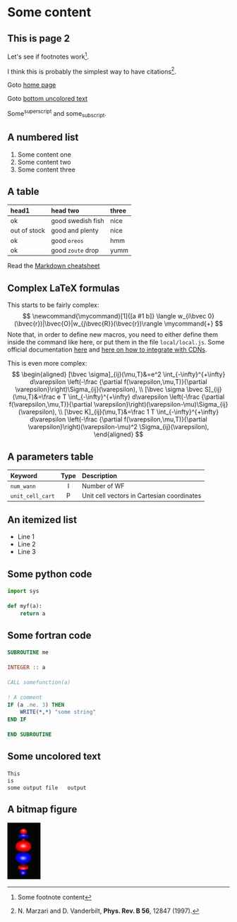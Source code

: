 # Some content

## This is page 2

Let's see if footnotes work[^myfootnote].

<!-- (This will go at the bottom of the page) -->

[^myfootnote]: Some footnote content

I think this is probably the simplest way to have citations[^mycit].


[^mycit]: N. Marzari and D. Vanderbilt, **Phys. Rev. B 56**, 12847 (1997).


Goto [home page](index)

Goto [bottom uncolored text](#some-uncolored-text)

Some<sup>superscript</sup> and some<sub>subscript</sub>.

## A numbered list

1. <a name="point1"></a>Some content one
1. <a name="point2"></a>Some content two
1. <a name="point3"></a>Some content three

## A table

| head1        | head two          | three |
|:-------------|:------------------|:------|
| ok           | good swedish fish | nice  |
| out of stock | good and plenty   | nice  |
| ok           | good `oreos`      | hmm   |
| ok           | good `zoute` drop | yumm  |


Read the [Markdown cheatsheet](https://github.com/adam-p/markdown-here/wiki/Markdown-Cheatsheet#tables)

## Complex LaTeX formulas

This starts to be fairly complex:
$$
\newcommand{\mycommand}[1]{[a #1 b]}
\langle w_{i\bvec 0}(\bvec{r})|\bvec{O}|w_{j\bvec{R}}(\bvec{r})\rangle \mycommand{+}
$$
Note that, in order to define new macros, you need to either define them inside
the command like here, or put them in the file `local/local.js`.
Some official documentation [here](http://docs.mathjax.org/en/latest/tex.html#defining-tex-macros)
and [here on how to integrate with CDNs](http://docs.mathjax.org/en/latest/configuration.html#using-a-local-configuration-file-with-a-cdn).


This is even more complex:
$$
\begin{aligned}
  [\bvec \sigma]_{ij}(\mu,T)&=e^2 \int_{-\infty}^{+\infty} d\varepsilon \left(-\frac {\partial f(\varepsilon,\mu,T)}{\partial \varepsilon}\right)\Sigma_{ij}(\varepsilon), \\
  [\bvec \sigma \bvec S]_{ij}(\mu,T)&=\frac e T \int_{-\infty}^{+\infty} d\varepsilon \left(-\frac {\partial f(\varepsilon,\mu,T)}{\partial \varepsilon}\right)(\varepsilon-\mu)\Sigma_{ij}(\varepsilon), \\
  [\bvec K]_{ij}(\mu,T)&=\frac 1 T \int_{-\infty}^{+\infty} d\varepsilon \left(-\frac {\partial f(\varepsilon,\mu,T)}{\partial \varepsilon}\right)(\varepsilon-\mu)^2 \Sigma_{ij}(\varepsilon),
\end{aligned}
$$

## A parameters table

<!-- Note that every header automatically gets a anchor that can be linked to by putting to lowercase and replacing spaces with dashes -->

| Keyword | Type | Description |
|:--------|:----:|:------------|
| `num_wann` | I | Number of WF |
| `unit_cell_cart` | P | Unit cell vectors in Cartesian coordinates |

## An itemized list

- Line 1
- Line 2
- Line 3






## Some python code
```python
import sys

def myf(a):
    return a
```


## Some fortran code
```fortran
SUBROUTINE me

INTEGER :: a

CALL somefunction(a)

! A comment
IF (a .ne. 3) THEN
    WRITE(*,*) "some string"
END IF

END SUBROUTINE
```



## Some uncolored text
```
This
is 
some output file   output
```

<!-- This works, but then cannot compile into pdf via latex.

## A SVG figure
![An LCR setup](images/lcr_2c2.svg)
-->

## A bitmap figure
![A Wannier function](images/bt1.png)

<!-- Use only png or jpg for later latex compilation -->

